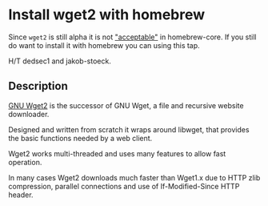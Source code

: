 # Install wget2 with homebrew

Since `wget2` is still alpha it is not ["acceptable"](https://github.com/Homebrew/homebrew-core/pull/36855) in homebrew-core. If you still do want to install it with homebrew you can using this tap.

H/T dedsec1 and jakob-stoeck.

## Description

[GNU Wget2](https://gitlab.com/gnuwget/wget2/) is the successor of GNU Wget, a file and recursive website downloader.

Designed and written from scratch it wraps around libwget, that provides the basic functions needed by a web client.

Wget2 works multi-threaded and uses many features to allow fast operation.

In many cases Wget2 downloads much faster than Wget1.x due to HTTP zlib compression, parallel connections and use of If-Modified-Since HTTP header.

